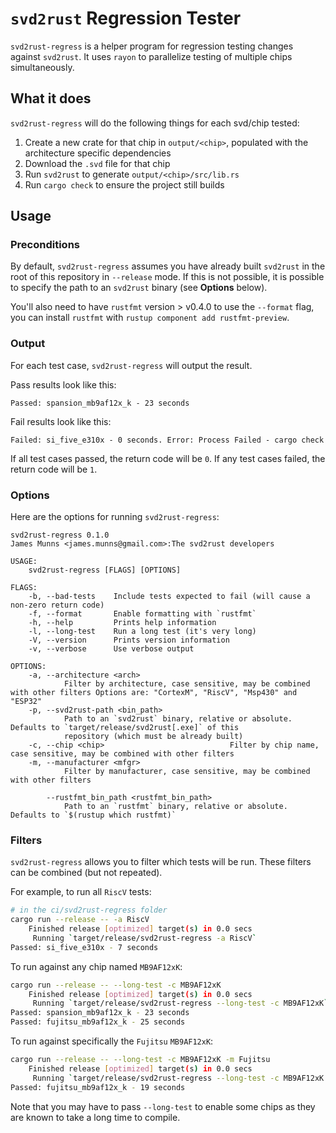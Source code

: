 # `svd2rust` Regression Tester

`svd2rust-regress` is a helper program for regression testing changes against `svd2rust`. It uses `rayon` to parallelize testing of multiple chips simultaneously.

## What it does

`svd2rust-regress` will do the following things for each svd/chip tested:

1. Create a new crate for that chip in `output/<chip>`, populated with the architecture specific dependencies
2. Download the `.svd` file for that chip
3. Run `svd2rust` to generate `output/<chip>/src/lib.rs`
4. Run `cargo check` to ensure the project still builds

## Usage

### Preconditions

By default, `svd2rust-regress` assumes you have already built `svd2rust` in the root of this repository in `--release` mode.
If this is not possible, it is possible to specify the path to an `svd2rust` binary (see **Options** below).

You'll also need to have `rustfmt` version > v0.4.0 to use the `--format` flag, you can install `rustfmt` with `rustup component add rustfmt-preview`.

### Output

For each test case, `svd2rust-regress` will output the result.

Pass results look like this:

```text
Passed: spansion_mb9af12x_k - 23 seconds
```

Fail results look like this:

```text
Failed: si_five_e310x - 0 seconds. Error: Process Failed - cargo check
```

If all test cases passed, the return code will be `0`. If any test cases failed, the return code will be `1`.

### Options

Here are the options for running `svd2rust-regress`:


```text
svd2rust-regress 0.1.0
James Munns <james.munns@gmail.com>:The svd2rust developers

USAGE:
    svd2rust-regress [FLAGS] [OPTIONS]

FLAGS:
    -b, --bad-tests    Include tests expected to fail (will cause a non-zero return code)
    -f, --format       Enable formatting with `rustfmt`
    -h, --help         Prints help information
    -l, --long-test    Run a long test (it's very long)
    -V, --version      Prints version information
    -v, --verbose      Use verbose output

OPTIONS:
    -a, --architecture <arch>
            Filter by architecture, case sensitive, may be combined with other filters Options are: "CortexM", "RiscV", "Msp430" and "ESP32"
    -p, --svd2rust-path <bin_path>
            Path to an `svd2rust` binary, relative or absolute. Defaults to `target/release/svd2rust[.exe]` of this
            repository (which must be already built)
    -c, --chip <chip>                            Filter by chip name, case sensitive, may be combined with other filters
    -m, --manufacturer <mfgr>
            Filter by manufacturer, case sensitive, may be combined with other filters

        --rustfmt_bin_path <rustfmt_bin_path>
            Path to an `rustfmt` binary, relative or absolute. Defaults to `$(rustup which rustfmt)`
```

### Filters

`svd2rust-regress` allows you to filter which tests will be run. These filters can be combined (but not repeated).

For example, to run all `RiscV` tests:

```bash
# in the ci/svd2rust-regress folder
cargo run --release -- -a RiscV
    Finished release [optimized] target(s) in 0.0 secs
     Running `target/release/svd2rust-regress -a RiscV`
Passed: si_five_e310x - 7 seconds
```

To run against any chip named `MB9AF12xK`:

```bash
cargo run --release -- --long-test -c MB9AF12xK
    Finished release [optimized] target(s) in 0.0 secs
     Running `target/release/svd2rust-regress --long-test -c MB9AF12xK`
Passed: spansion_mb9af12x_k - 23 seconds
Passed: fujitsu_mb9af12x_k - 25 seconds
```

To run against specifically the `Fujitsu` `MB9AF12xK`:
```bash
cargo run --release -- --long-test -c MB9AF12xK -m Fujitsu
    Finished release [optimized] target(s) in 0.0 secs
     Running `target/release/svd2rust-regress --long-test -c MB9AF12xK -m Fujitsu`
Passed: fujitsu_mb9af12x_k - 19 seconds
```

Note that you may have to pass `--long-test` to enable some chips as they are known to take a long time to compile.
